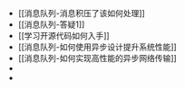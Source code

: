 - [[消息队列-消息积压了该如何处理]]
- [[消息队列-答疑1]]
- [[学习开源代码如何入手]]
- [[消息队列-如何使用异步设计提升系统性能]]
- [[消息队列-如何实现高性能的异步网络传输]]
-
-